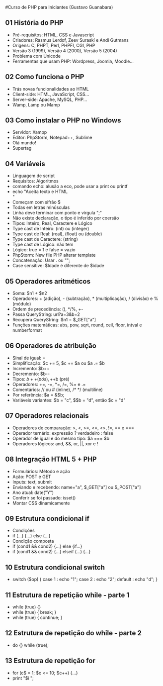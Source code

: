 #Curso de PHP para Iniciantes (Gustavo Guanabara)

## 01 História do PHP

- Pré-requisitos: HTML, CSS e Javascript
- Criadores: Rasmus Lerdof, Zeev Suraskí e Andi Gutmans
- Origens: C, PHPT, Perl, PHPFI, CGI, PHP
- Versão 3 (1999), Versão 4 (2000), Versão 5 (2004)
- Problema com Unicode
- Ferramentas que usam PHP: Wordpress, Joomla, Moodle... 

## 02 Como funciona o PHP

- Trás novas funcionalidades ao HTML
- Client-side: HTML, JavaScript, CSS...
- Server-side: Apache, MySQL, PHP...
- Wamp, Lamp ou Mamp

## 03 Como instalar o PHP no Windows

- Servidor: Xampp
- Editor: PhpStorm, Notepad++, Sublime
- Olá mundo!
- Supertag <?php ?>

## 04 Variáveis

- Linguagem de script
- Requisitos: Algoritmos
- comando echo: alusão a eco, pode usar a print ou printf
- echo "Aceita texto e HTML <BR />"
- Começam com sifrão $
- Todas em letras minúsculas
- Linha deve terminar com ponto e vírgula ";"
- Não existe declaração, o tipo é inferido por coersão
- Tipos: Inteiro, Real, Caractere e Lógico
- Type cast de Inteiro: (int) ou (integer)
- Type cast de Real: (real), (float) ou (double)
- Type cast de Caractere: (string)
- Type cast de Lógico: não tem
- Lógico: true = 1 e false = vazio
- PhpStorm: New file PHP alterar template
- Concatenação: Usar . ou "";
- Case sensitive: $Idade é diferente de $idade

## 05 Operadores aritméticos

- Soma: $n1 + $n2
- Operadores: + (adição), - (subtração), * (multiplicação), / (divisão) e % (módulo)
- Ordem de precedência: (), */%, +-
- Passa QueryString: url?a=3&b=2
- Recupera QueryString: $n1 = $_GET["a"]
- Funções matemáticas: abs, pow, sqrt, round, ceil, floor, intval e numberformat

## 06 Operadores de atribuição

- Sinal de igual: =
- Simplificação: $c += 5, $c += $a ou $a .= $b
- Incremento: $b++
- Decremento: $b--
- Tipos: $b++ (pós), ++$b (pré)
- Operadores: +=, -=, *=, /=, %= e .=
- Comentários: // ou # (inline), /* */ (multiline)
- Por referência: $a = &$b;
- Variáveis variantes: $b = "c", $$b = "d", então $c = "d"

## 07 Operadores relacionais

- Operadores de comparação: >, <, >=, <=, <>, !=, == e ===
- Operador ternário: expressão ? verdadeiro : false
- Operador de igual e do mesmo tipo: $a === $b
- Operadores lógicos: and, &&, or, ||, xor e !

## 08 Integração HTML 5 + PHP

- Formulários: Método e ação
- Ação: POST e GET
- Inputs: text, submit
- Enviando e recebendo: name="a", $_GET["a"] ou $_POST["a"]
- Ano atual: date("Y")
- Conferir se foi passado: isset()
- Montar CSS dinamicamente

## 09 Estrutura condicional if

- Condições
- if (...) {...} else {...}
- Condição composta
- if (cond1 && cond2) {...} else {if...}
- if (cond1 && cond2) {...} elseif (...) {...}

## 10 Estrutura condicional switch

- switch ($op) { case 1 : echo "1"; case 2 : echo "2"; default : echo "d"; }

## 11 Estrutura de repetição while - parte 1

- while (true) {}
- while (true) { break; }
- while (true) { continue; }

## 12 Estrutura de repetição do while - parte 2

- do {} while (true);

## 13 Estrutura de repetição for

- for (c$ = 1; $c <= 10; $c++) {...}
- print "$i ";
